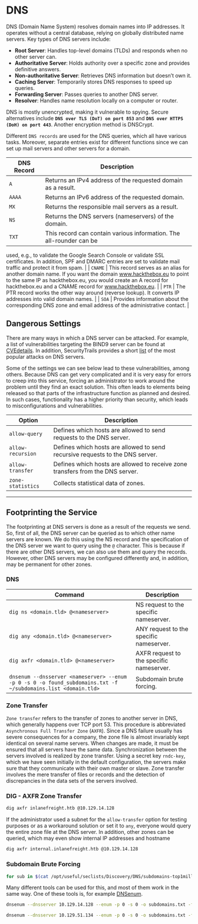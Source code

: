 # DNS

DNS (Domain Name System) resolves domain names into IP addresses. It operates without a central database, relying on globally distributed name servers. Key types of DNS servers include:

- **Root Server**: Handles top-level domains (TLDs) and responds when no other server can.
- **Authoritative Server**: Holds authority over a specific zone and provides definitive answers.
- **Non-authoritative Server**: Retrieves DNS information but doesn’t own it.
- **Caching Server**: Temporarily stores DNS responses to speed up queries.
- **Forwarding Server**: Passes queries to another DNS server.
- **Resolver**: Handles name resolution locally on a computer or router.

DNS is mostly unencrypted, making it vulnerable to spying. Secure alternatives include **`DNS over TLS (DoT) on port 853`** and **`DNS over HTTPS (DoH) on port 443`**. Another encryption method is DNSCrypt.

Different `DNS records` are used for the DNS queries, 
which all have various tasks. Moreover, separate entries exist for 
different functions since we can set up mail servers and other servers 
for a domain.

| **DNS Record** | **Description** |
| --- | --- |
| `A` | Returns an IPv4 address of the requested domain as a result. |
| `AAAA` | Returns an IPv6 address of the requested domain. |
| `MX` | Returns the responsible mail servers as a result. |
| `NS` | Returns the DNS servers (nameservers) of the domain. |
| `TXT` | This record can contain various information. The all-rounder can be 
used, e.g., to validate the Google Search Console or validate SSL 
certificates. In addition, SPF and DMARC entries are set to validate 
mail traffic and protect it from spam. |
| `CNAME` | This record serves as an alias for another domain name. If you want 
the domain www.hackthebox.eu to point to the same IP as hackthebox.eu, 
you would create an A record for hackthebox.eu and a CNAME record for 
www.hackthebox.eu. |
| `PTR` | The PTR record works the other way around (reverse lookup). It converts IP addresses into valid domain names. |
| `SOA` | Provides information about the corresponding DNS zone and email address of the administrative contact. |

## Dangerous Settings

There are many ways in which a DNS server can be attacked. For 
example, a list of vulnerabilities targeting the BIND9 server can be 
found at [CVEdetails](https://www.cvedetails.com/product/144/ISC-Bind.html?vendor_id=64). In addition, SecurityTrails provides a short [list](https://securitytrails.com/blog/most-popular-types-dns-attacks) of the most popular attacks on DNS servers.

Some of the settings we can see below lead to these vulnerabilities, 
among others. Because DNS can get very complicated and it is very easy 
for errors to creep into this service, forcing an administrator to work 
around the problem until they find an exact solution. This often leads 
to elements being released so that parts of the infrastructure function 
as planned and desired. In such cases, functionality has a higher 
priority than security, which leads to misconfigurations and 
vulnerabilities.

| **Option** | **Description** |
| --- | --- |
| `allow-query` | Defines which hosts are allowed to send requests to the DNS server. |
| `allow-recursion` | Defines which hosts are allowed to send recursive requests to the DNS server. |
| `allow-transfer` | Defines which hosts are allowed to receive zone transfers from the DNS server. |
| `zone-statistics` | Collects statistical data of zones. |

---

## **Footprinting the Service**

The footprinting at DNS servers is done as a result of the requests 
we send. So, first of all, the DNS server can be queried as to which 
other name servers are known. We do this using the NS record and the 
specification of the DNS server we want to query using the `@`
 character. This is because if there are other DNS servers, we can also 
use them and query the records. However, other DNS servers may be 
configured differently and, in addition, may be permanent for other 
zones.

### DNS

| **Command** | **Description** |
| --- | --- |
| `dig ns <domain.tld> @<nameserver>` | NS request to the specific nameserver. |
| `dig any <domain.tld> @<nameserver>` | ANY request to the specific nameserver. |
| `dig axfr <domain.tld> @<nameserver>` | AXFR request to the specific nameserver. |
| `dnsenum --dnsserver <nameserver> --enum -p 0 -s 0 -o found_subdomains.txt -f ~/subdomains.list <domain.tld>` | Subdomain brute forcing. |

### Zone Transfer

`Zone transfer` refers to the transfer of zones to another 
server in DNS, which generally happens over TCP port 53. This procedure 
is abbreviated `Asynchronous Full Transfer Zone` (`AXFR`).
 Since a DNS failure usually has severe consequences for a company, the 
zone file is almost invariably kept identical on several name servers. 
When changes are made, it must be ensured that all servers have the same
 data. Synchronization between the servers involved is realized by zone 
transfer. Using a secret key `rndc-key`, which we have seen 
initially in the default configuration, the servers make sure that they 
communicate with their own master or slave. Zone transfer involves the 
mere transfer of files or records and the detection of discrepancies in 
the data sets of the servers involved.

### **DIG - AXFR Zone Transfer**

```bash
dig axfr inlanefreight.htb @10.129.14.128
```

If the administrator used a subnet for the `allow-transfer` option for testing purposes or as a workaround solution or set it to `any`,
 everyone would query the entire zone file at the DNS server. In 
addition, other zones can be queried, which may even show internal IP 
addresses and hostname

```bash
dig axfr internal.inlanefreight.htb @10.129.14.128
```

### **Subdomain Brute Forcing**

```bash
for sub in $(cat /opt/useful/seclists/Discovery/DNS/subdomains-top1million-110000.txt);do dig $sub.inlanefreight.htb @10.129.14.128 | grep -v ';\|SOA' | sed -r '/^\s*$/d' | grep $sub | tee -a subdomains.txt;done
```

Many different tools can be used for this, and most of them work in the same way. One of these tools is, for example [DNSenum](https://github.com/fwaeytens/dnsenum).

```bash
dnsenum --dnsserver 10.129.14.128 --enum -p 0 -s 0 -o subdomains.txt -f /opt/useful/seclists/Discovery/DNS/subdomains-top1million-110000.txt inlanefreight.htb

```

```bash
dnsenum --dnsserver 10.129.51.134 --enum -p 0 -s 0 -o subdomains.txt -f /opt/useful/SecLists/Discovery/DNS/fierce-hostlist.txt <subsubdom>.internal.inlanefreight.htb 
```